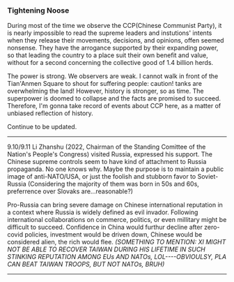 ### Tightening Noose

During most of the time we observe the CCP(Chinese Communist Party), it is nearly impossible to read the supreme leaders and instutions' intents when
they release their movements, decisions, and opinions, offen seemed nonsense. They have the arrogance supported by their expanding
power, so that leading the country to a place suit their own benefit and value, without for a second concerning the collective good of 1.4 billion herds.

The power is strong. We observers are weak. I cannot walk in front of the Tian'Anmen Square to shout for suffering people: caution! tanks are overwhelming
the land! However, history is stronger, so as time. The superpower is doomed to collapse and the facts are promised to succeed. Therefore, I'm gonna take
record of events about CCP here, as a matter of unbiased reflection of history.

Continue to be updated.

***

9.10/9.11 Li Zhanshu (2022, Chairman of the Standing Comittee of the Nation's People's Congress) visited Russia, expressed his support. The 
Chinese supreme controls seem to have kind of attachment to Russia propaganda. No one knows why. Maybe the purpose is to maintain a public image
of anti-NATO/USA, or just the foolish and stubborn favor to Soviet-Russia (Considering the majority of them was born in 50s and 60s, preferrence over
Slovaks are...reasonable?) 

Pro-Russia can bring severe damage on Chinese international reputation in a context where Russia is widely defined as evil invador. 
Following international collaborations on commerce, politics, or even millitary might be difficult to succeed. Confidence in China would furthur decline
 after zero-covid policies, investment would be driven down, Chinese would be considered alien, the rich would flee. *(SOMETHING TO MENTION: XI MIGHT NOT BE
 ABLE TO RECOVER TAIWAN DURING HIS LIFETIME IN SUCH STINKING REPUTATION AMONG EUs AND NATOs, LOL----OBVIOULSY, PLA CAN BEAT TAIWAN TROOPS, BUT NOT NATOs, BRUH)*
 
 ***
